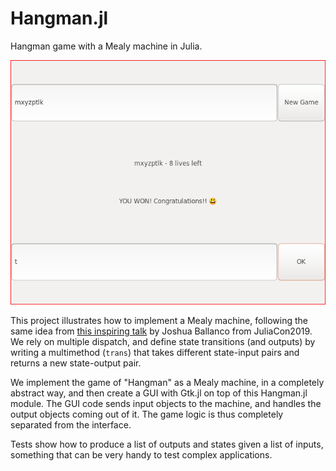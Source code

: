 # Hangman.jl
Hangman game with a Mealy machine in Julia.

<img src="hangman.png">

This project illustrates how to implement a Mealy machine, following the same idea from [this inspiring talk](https://www.youtube.com/watch?v=WGT9_cEImAk) by Joshua Ballanco from JuliaCon2019. We rely on multiple dispatch, and define state transitions (and outputs) by writing a multimethod (`trans`) that takes different state-input pairs and returns a new state-output pair.

We implement the game of "Hangman" as a Mealy machine, in a completely abstract way, and then create a GUI with Gtk.jl on top of this Hangman.jl module. The GUI code sends input objects to the machine, and handles the output objects coming out of it. The game logic is thus completely separated from the interface.

Tests show how to produce a list of outputs and states given a list of inputs, something that can be very handy to test complex applications.
